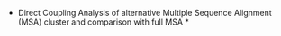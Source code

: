 * Direct Coupling Analysis of alternative Multiple Sequence Alignment (MSA) cluster and comparison with full MSA *


